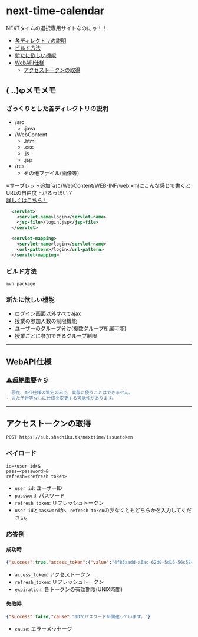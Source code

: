 # next-time-calendar
NEXTタイムの選択専用サイトなのにゃ！！  
  - [各ディレクトリの説明](#ざっくりとした各ディレクトリの説明)
  - [ビルド方法](#ビルド方法)
  - [新たに欲しい機能](#新たに欲しい機能)
  - [WebAPI仕様](#WebAPI仕様)
    - [アクセストークンの取得](#アクセストークンの取得)
  
## ( ..)φメモメモ
### ざっくりとした各ディレクトリの説明
  - /src
    - .java
  - /WebContent
    - .html
    - .css
    - .js
    - .jsp
  - /res
    - その他ファイル(画像等)
    
※サーブレット追加時に/WebContent/WEB-INF/web.xmlにこんな感じで書くとURLの自由度上がるっぽい？  
[詳しくはこちら！](https://cloud.google.com/appengine/docs/flexible/java/configuring-the-web-xml-deployment-descriptor?hl=ja#JSPs)
```xml
  <servlet>
    <servlet-name>login</servlet-name>
    <jsp-file>/login.jsp</jsp-file>
  </servlet>

  <servlet-mapping>
    <servlet-name>login</servlet-name>
    <url-pattern>/login</url-pattern>
  </servlet-mapping>
```

### ビルド方法

```shell
mvn package
```

### 新たに欲しい機能
  - ログイン画面以外すべてajax
  - 授業の参加人数の制限機能
  - ユーザーのグループ分け(複数グループ所属可能)
  - 授業ごとに参加できるグループ制限
***
## WebAPI仕様
### ⚠️超絶重要☆彡
```diff
- 現在、API仕様の策定のみで、実際に使うことはできません。  
- また予告等なしに仕様を変更する可能性があります。
```
***

## アクセストークンの取得
```
POST https://sub.shachiku.tk/nexttime/issuetoken
```
### ペイロード
```
id=<user id>&
pass=<password>&
refresh=<refresh token>
```
  - `user id`: ユーザーID
  - `password`: パスワード
  - `refresh token`: リフレッシュトークン
  - `user id`と`password`か、`refresh token`の少なくともどちらかを入力してください。
### 応答例
#### 成功時
```json
{"success":true,"access_token":{"value":"4f85aadd-a6ac-62d0-5d16-56c5249d683a", "expiration":1630785923},"refresh_token":{"value":"3387d934-37dc-737c-c9b1-d6df25a0f0af","expiration":1638648323}}
```
  - `access_token`: アクセストークン
  - `refresh_token`: リフレッシュトークン
  - `expiration`: 各トークンの有効期限(UNIX時間)
#### 失敗時
```json
{"success":false,"cause":"IDかパスワードが間違っています。"}
```
  - `cause`: エラーメッセージ

